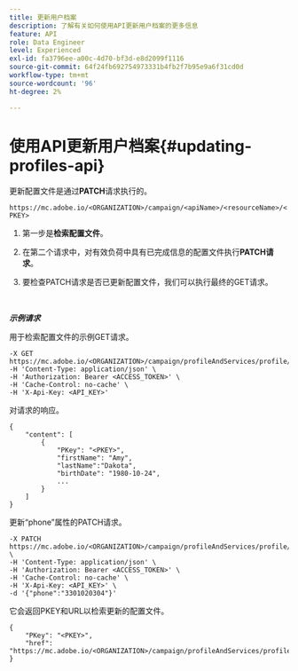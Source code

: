 ```yaml
---
title: 更新用户档案
description: 了解有关如何使用API更新用户档案的更多信息
feature: API
role: Data Engineer
level: Experienced
exl-id: fa3796ee-a00c-4d70-bf3d-e8d2099f1116
source-git-commit: 64f24fb692754973331b4fb2f7b95e9a6f31cd0d
workflow-type: tm+mt
source-wordcount: '96'
ht-degree: 2%

---
```


# 使用API更新用户档案{#updating-profiles-api}

更新配置文件是通过&#x200B;**PATCH**&#x200B;请求执行的。

`https://mc.adobe.io/<ORGANIZATION>/campaign/<apiName>/<resourceName>/<PKEY>`

1. 第一步是&#x200B;**检索配置文件**。

1. 在第二个请求中，对有效负荷中具有已完成信息的配置文件执行&#x200B;**PATCH请求**。

1. 要检查PATCH请求是否已更新配置文件，我们可以执行最终的GET请求。

<br/>

***示例请求***

用于检索配置文件的示例GET请求。

```
-X GET https://mc.adobe.io/<ORGANIZATION>/campaign/profileAndServices/profile/<PKEY>\
-H 'Content-Type: application/json' \
-H 'Authorization: Bearer <ACCESS_TOKEN>' \
-H 'Cache-Control: no-cache' \
-H 'X-Api-Key: <API_KEY>'
```

对请求的响应。

```
{
    "content": [
        {
            "PKey": "<PKEY>",
            "firstName": "Amy",
            "lastName":"Dakota",
            "birthDate": "1980-10-24",
            ...
        }
    ]
}
```

更新“phone”属性的PATCH请求。

```
-X PATCH https://mc.adobe.io/<ORGANIZATION>/campaign/profileAndServices/profile/<PKEY> \
-H 'Content-Type: application/json' \
-H 'Authorization: Bearer <ACCESS_TOKEN>' \
-H 'Cache-Control: no-cache' \
-H 'X-Api-Key: <API_KEY>' \
-d '{"phone":"3301020304"}'
```

它会返回PKEY和URL以检索更新的配置文件。

```
{
    "PKey": "<PKEY>",
    "href": "https://mc.adobe.io/<ORGANIZATION>/campaign/profileAndServices/profile/@2v1dr3ZKJveMDhAdh0MPnh9hNQQ93qb7AW6BNVVKknjwXvTZRBAgUqz1SNcB4ZndgjqOofx3BwBZYBftlmObISoM3rs"
}
```
